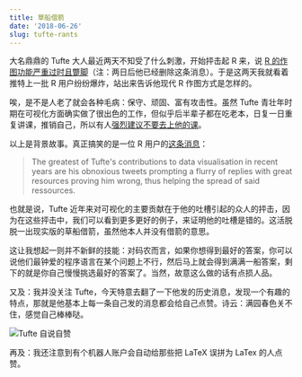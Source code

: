 ```yaml
---
title: 草船借箭
date: '2018-06-26'
slug: tufte-rants
---
```


大名鼎鼎的 Tufte 大人最近两天不知受了什么刺激，开始抨击起 R 来，说 [R 的作图功能严重过时且蹩脚](https://tw.com/EdwardTufte/status/1011630049156648960)（注：两日后他已经删除这条消息）。于是这两天我就看着推特上一批 R 用户纷纷爆炸，站出来告诉他现代 R 作图方式是怎样的。

唉，是不是人老了就会各种毛病：保守、顽固、富有攻击性。虽然 Tufte 青壮年时期在可视化方面确实做了很出色的工作，但似乎后半辈子都在吃老本，日复一日重复讲课，推销自己，所以有人[强烈建议不要去上他的课](https://eagereyes.org/criticism/edward-tufte-one-day-course)。

以上是背景故事。真正搞笑的是一位 R 用户的[这条消息](https://tw.com/thomasp85/status/1011671837200343041)：

> The greatest of Tufte's contributions to data visualisation in recent years are his obnoxious tweets prompting a flurry of replies with great resources proving him wrong, thus helping the spread of said ressources.

也就是说，Tufte 近年来对可视化的主要贡献在于他的吐槽引起的众人的抨击，因为在这些抨击中，我们可以看到更多更好的例子，来证明他的吐槽是错的。这活脱脱一出现实版的草船借箭，虽然他本人并没有借箭的意思。

这让我想起一则并不新鲜的技能：对码农而言，如果你想得到最好的答案，你可以说他们最钟爱的程序语言在某个问题上不行，然后马上就会得到满满一船答案，剩下的就是你自己慢慢挑选最好的答案了。当然，故意这么做的话有点损人品。

又及：我并没关注 Tufte，今天特意去翻了一下他发的历史消息，发现一个有趣的特点，那就是他基本上每一条自己发的消息都会给自己点赞。诗云：满园春色关不住，感觉自己棒棒哒。

![Tufte 自说自赞](https://db.yihui.org/images/tufte-likes-himself.png)

再及：我还注意到有个机器人账户会自动给那些把 LaTeX 误拼为 LaTex 的人点赞。

